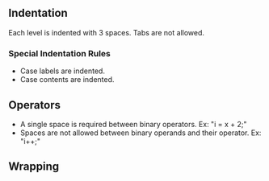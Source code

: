 ## Indentation
Each level is indented with 3 spaces. Tabs are not allowed.
### Special Indentation Rules
* Case labels are indented.
* Case contents are indented.

## Operators
* A single space is required between binary operators. Ex: "i = x + 2;"
* Spaces are not allowed between binary operands and their operator.
  Ex: "i++;"

## Wrapping
